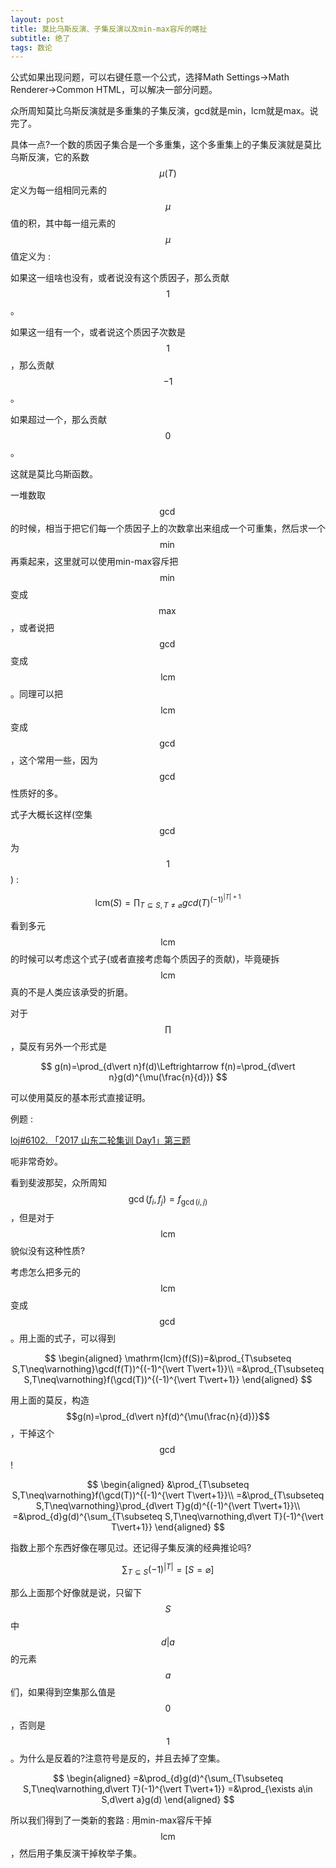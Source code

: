 ```yaml
---
layout: post
title: 莫比乌斯反演、子集反演以及min-max容斥的瞎扯
subtitle: 绝了
tags: 数论
---
```


公式如果出现问题，可以右键任意一个公式，选择Math Settings->Math Renderer->Common HTML，可以解决一部分问题。

众所周知莫比乌斯反演就是多重集的子集反演，gcd就是min，lcm就是max。说完了。

具体一点?一个数的质因子集合是一个多重集，这个多重集上的子集反演就是莫比乌斯反演，它的系数$$\mu(T)$$定义为每一组相同元素的$$\mu$$值的积，其中每一组元素的$$\mu$$值定义为 : 

如果这一组啥也没有，或者说没有这个质因子，那么贡献$$1$$。

如果这一组有一个，或者说这个质因子次数是$$1$$，那么贡献$$-1$$。

如果超过一个，那么贡献$$0$$。

这就是莫比乌斯函数。

一堆数取$$\gcd$$的时候，相当于把它们每一个质因子上的次数拿出来组成一个可重集，然后求一个$$\min$$再乘起来，这里就可以使用min-max容斥把$$\min$$变成$$\max$$，或者说把$$\gcd$$变成$$\mathrm{lcm}$$。同理可以把$$\mathrm{lcm}$$变成$$\gcd$$，这个常用一些，因为$$\gcd$$性质好的多。

式子大概长这样(空集$$\gcd$$为$$1$$) : 

$$
\mathrm{lcm}(S)=\prod_{T\subseteq S,T\neq\varnothing}gcd(T)^{(-1)^{\vert T\vert+1}}
$$

看到多元$$\mathrm{lcm}$$的时候可以考虑这个式子(或者直接考虑每个质因子的贡献)，毕竟硬拆$$\mathrm{lcm}$$真的不是人类应该承受的折磨。

对于$$\prod$$，莫反有另外一个形式是

$$
g(n)=\prod_{d\vert n}f(d)\Leftrightarrow f(n)=\prod_{d\vert n}g(d)^{\mu(\frac{n}{d})}
$$

可以使用莫反的基本形式直接证明。

例题 : 

[loj#6102. 「2017 山东二轮集训 Day1」第三题](https://loj.ac/p/6102)

呃非常奇妙。

看到斐波那契，众所周知$$\gcd(f_i,f_j)=f_{\gcd(i,j)}$$，但是对于$$\mathrm{lcm}$$貌似没有这种性质?

考虑怎么把多元的$$\mathrm{lcm}$$变成$$\gcd$$。用上面的式子，可以得到

$$
\begin{aligned}
\mathrm{lcm}(f(S))=&\prod_{T\subseteq S,T\neq\varnothing}\gcd(f(T))^{(-1)^{\vert T\vert+1}}\\
=&\prod_{T\subseteq S,T\neq\varnothing}f(\gcd(T))^{(-1)^{\vert T\vert+1}}
\end{aligned}
$$

用上面的莫反，构造$$g(n)=\prod_{d\vert n}f(d)^{\mu(\frac{n}{d})}$$，干掉这个$$\gcd$$!

$$
\begin{aligned}
&\prod_{T\subseteq S,T\neq\varnothing}f(\gcd(T))^{(-1)^{\vert T\vert+1}}\\
=&\prod_{T\subseteq S,T\neq\varnothing}\prod_{d\vert T}g(d)^{(-1)^{\vert T\vert+1}}\\
=&\prod_{d}g(d)^{\sum_{T\subseteq S,T\neq\varnothing,d\vert T}(-1)^{\vert T\vert+1}}
\end{aligned}
$$

指数上那个东西好像在哪见过。还记得子集反演的经典推论吗?

$$
\sum_{T\subseteq S}(-1)^{\vert T\vert}=[S=\varnothing]
$$

那么上面那个好像就是说，只留下$$S$$中$$d\vert a$$的元素$$a$$们，如果得到空集那么值是$$0$$，否则是$$1$$。为什么是反着的?注意符号是反的，并且去掉了空集。

$$
\begin{aligned}
=&\prod_{d}g(d)^{\sum_{T\subseteq S,T\neq\varnothing,d\vert T}(-1)^{\vert T\vert+1}}
=&\prod_{\exists a\in S,d\vert a}g(d)
\end{aligned}
$$

所以我们得到了一类新的套路 : 用min-max容斥干掉$$\mathrm{lcm}$$，然后用子集反演干掉枚举子集。

